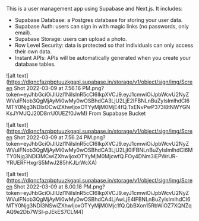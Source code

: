 This is a user management app using Supabase and Next.js. It includes:

- Supabase Database: a Postgres database for storing your user data.
- Supabase Auth: users can sign in with magic links (no passwords, only email).
- Supabase Storage: users can upload a photo.
- Row Level Security: data is protected so that individuals can only access their own data.
- Instant APIs: APIs will be automatically generated when you create your database tables.

![alt text](https://dlqncfazpbptuuzkgapl.supabase.in/storage/v1/object/sign/img/Screen Shot 2022-03-09 at 7.56.16 PM.png?token=eyJhbGciOiJIUzI1NiIsInR5cCI6IkpXVCJ9.eyJ1cmwiOiJpbWcvU2NyZWVuIFNob3QgMjAyMi0wMy0wOSBhdCA3LjU2LjE2IFBNLnBuZyIsImlhdCI6MTY0Njg3NDIxOCwiZXhwIjoxOTYyMjM0MjE4fQ.TxENvPwP373l8tNWYGNKsJYMJQJ20D8rrU0UEZf0JwM)
From Supabase Bucket

![alt text](https://dlqncfazpbptuuzkgapl.supabase.in/storage/v1/object/sign/img/Screen Shot 2022-03-09 at 7.56.24 PM.png?token=eyJhbGciOiJIUzI1NiIsInR5cCI6IkpXVCJ9.eyJ1cmwiOiJpbWcvU2NyZWVuIFNob3QgMjAyMi0wMy0wOSBhdCA3LjU2LjI0IFBNLnBuZyIsImlhdCI6MTY0Njg3NDI3MCwiZXhwIjoxOTYyMjM0MjcwfQ.FOy4DNm3iEPWrUR-YRUERFHxgrS5MwJ285hKJLrWcXA)

![alt text](https://dlqncfazpbptuuzkgapl.supabase.in/storage/v1/object/sign/img/Screen Shot 2022-03-09 at 8.00.18 PM.png?token=eyJhbGciOiJIUzI1NiIsInR5cCI6IkpXVCJ9.eyJ1cmwiOiJpbWcvU2NyZWVuIFNob3QgMjAyMi0wMy0wOSBhdCA4LjAwLjE4IFBNLnBuZyIsImlhdCI6MTY0Njg3NDI3NSwiZXhwIjoxOTYyMjM0Mjc1fQ.QbBXon15RbWiOZ7XQNZqAQ9e2Db7WSI-pJEkES7CLM4)
